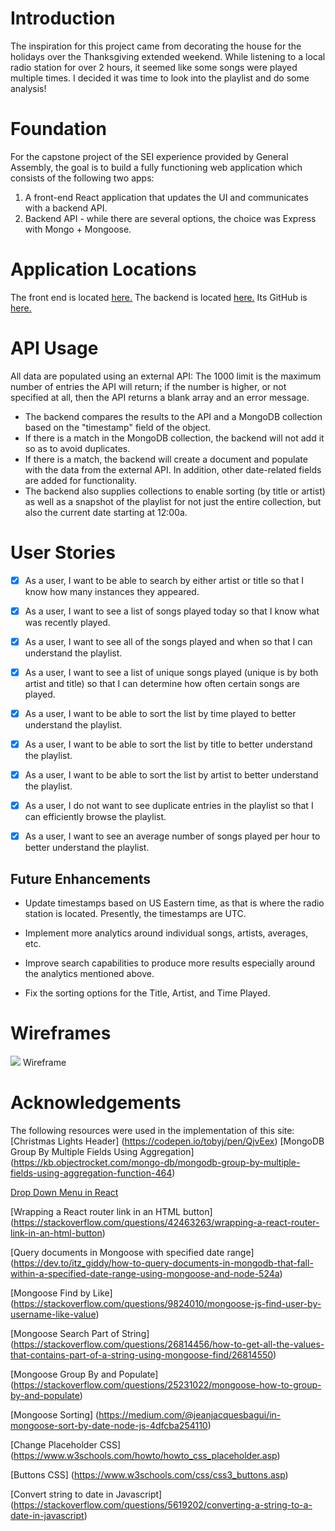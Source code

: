 # Introduction
The inspiration for this project came from decorating the house for the holidays over the Thanksgiving extended weekend.  While listening to a local radio station for over 2 hours, it seemed like some songs were played multiple times.  I decided it was time to look into the playlist and do some analysis!

# Foundation

For the capstone project of the SEI experience provided by General Assembly, the goal is to build a fully functioning web application which consists of the following two apps:

1. A front-end React application that updates the UI and communicates with a backend API.
2. Backend API - while there are several options, the choice was Express with Mongo + Mongoose.

# Application Locations
The front end is located <a href="https://project4-cram.herokuapp.com/">here.</a>
The backend is located <a href="https://johnm-project4-cram.herokuapp.com/">here.</a>  Its GitHub is <a href="https://github.com/jmieszko/project4-backend">here.</a>

# API Usage
All data are populated using an external API: <a href="https://nowplaying.bbgi.com/WMGQFM/list?limit=1000"></a>
The 1000 limit is the maximum number of entries the API will return; if the number is higher, or not specified at all, then the API returns a blank array and an error message.  
* The backend compares the results to the API and a MongoDB collection based on the "timestamp" field of the object.
* If there is a match in the MongoDB collection, the backend will not add it so as to avoid duplicates.
* If there is a match, the backend will create a document and populate with the data from the external API.  In addition, other date-related fields are added for functionality.
* The backend also supplies collections to enable sorting (by title or artist) as well as a snapshot of the playlist for not just the entire collection, but also the current date starting at 12:00a.


# User Stories

- [x] As a user, I want to be able to search by either artist or title so that I know how many instances they appeared. 

- [x] As a user, I want to see a list of songs played today so that I know what was recently played.

- [x] As a user, I want to see all of the songs played and when so that I can understand the playlist.

- [x] As a user, I want to see a list of unique songs played (unique is by both artist and title) so that I can determine how often certain songs are played.

- [x] As a user, I want to be able to sort the list by time played to better understand the playlist.

- [x] As a user, I want to be able to sort the list by title to better understand the playlist.

- [x] As a user, I want to be able to sort the list by artist to better understand the playlist.

- [x] As a user, I do not want to see duplicate entries in the playlist so that I can efficiently browse the playlist.

- [x] As a user, I want to see an average number of songs played per hour to better understand the playlist.

## Future Enhancements

- Update timestamps based on US Eastern time, as that is where the radio station is located.  Presently, the timestamps are UTC.

- Implement more analytics around individual songs, artists, averages, etc.

- Improve search capabilities to produce more results especially around the analytics mentioned above.

- Fix the sorting options for the Title, Artist, and Time Played.


# Wireframes

<img src="/planning/wireframe.png" />
Wireframe 

# Acknowledgements
The following resources were used in the implementation of this site:
 [Christmas Lights Header] (https://codepen.io/tobyj/pen/QjvEex)
[MongoDB Group By Multiple Fields Using Aggregation] (https://kb.objectrocket.com/mongo-db/mongodb-group-by-multiple-fields-using-aggregation-function-464)

[Drop Down Menu in React](https://stackoverflow.com/questions/29108779/how-to-get-selected-value-of-a-dropdown-menu-in-reactjs)
 
 [Wrapping a React router link in an HTML button] (https://stackoverflow.com/questions/42463263/wrapping-a-react-router-link-in-an-html-button)

[Query documents in Mongoose with specified date range] (https://dev.to/itz_giddy/how-to-query-documents-in-mongodb-that-fall-within-a-specified-date-range-using-mongoose-and-node-524a)

[Mongoose Find by Like] (https://stackoverflow.com/questions/9824010/mongoose-js-find-user-by-username-like-value)

[Mongoose Search Part of String] (https://stackoverflow.com/questions/26814456/how-to-get-all-the-values-that-contains-part-of-a-string-using-mongoose-find/26814550)

[Mongoose Group By and Populate] (https://stackoverflow.com/questions/25231022/mongoose-how-to-group-by-and-populate)

[Mongoose Sorting] (https://medium.com/@jeanjacquesbagui/in-mongoose-sort-by-date-node-js-4dfcba254110)

[Change Placeholder CSS] (https://www.w3schools.com/howto/howto_css_placeholder.asp)

[Buttons CSS] (https://www.w3schools.com/css/css3_buttons.asp)

[Convert string to date in Javascript] (https://stackoverflow.com/questions/5619202/converting-a-string-to-a-date-in-javascript)

